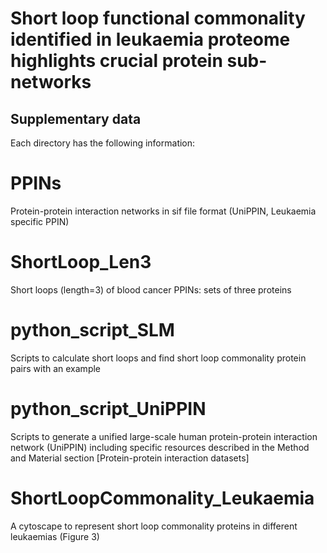 # Short loop functional commonality identified in leukaemia proteome highlights crucial protein sub-networks

## Supplementary data

Each directory has the following information:

# PPINs

Protein-protein interaction networks in sif file format (UniPPIN, Leukaemia specific PPIN)

# ShortLoop_Len3

Short loops (length=3) of blood cancer PPINs: sets of three proteins 

# python_script_SLM

Scripts to calculate short loops and find short loop commonality protein pairs with an example

# python_script_UniPPIN

Scripts to generate a unified large-scale human protein-protein interaction network (UniPPIN) including specific resources described in the Method and Material section [Protein-protein interaction datasets] 

# ShortLoopCommonality_Leukaemia

A cytoscape to represent short loop commonality proteins in different leukaemias (Figure 3)
